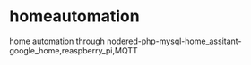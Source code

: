 # homeautomation
home automation through nodered-php-mysql-home_assitant-google_home,reaspberry_pi,MQTT
